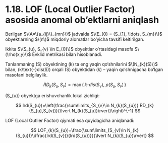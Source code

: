 # 1.18. LOF (Local Outlier Factor) asosida anomal ob’ektlarni aniqlash

Berilgan $\(A=\{a_{ij}\}_{mn}\)$ jadvalda $\(E_{0} = (S_{1}, \ldots, S_{m})\)$ obyektlarning $\(n\)$ miqdoriy alomatlar bo‘yicha tavsifi keltirilgan.

Ikkita $\(S_{u}, S_{v} \in E_{0}\)$ obyektlar o‘rtasidagi masofa $\(\rho(x,y)\)$ Evklid metrikasi bilan hisoblanadi.

Tanlanmaning \(S\) obyektining \(k\) ta eng yaqin qo‘shnilarini $\(N_{k}(S)\)$ bilan, \(k\text{-}dis(S)\) orqali \(S\) obyektidan \(k\) – yaqin qo‘shnigacha bo‘lgan masofani belgilaylik.

$$
RD_{k}(S_{u}, S_{v})=\max\{\,k\text{-}dis(S_{v}),\ \rho(S_{u},S_{v})\,\}
$$

\(S_{u}\) obyektga erishuvchanlik lokal zichligi:

$$
lrd(S_{u})=\left(\frac{\sum\limits_{S_{v}\in N_{k}(S_{u})} RD_{k}(S_{u},S_{v})}{\lvert N_{k}(S_{u})\rvert}\right)^{-1}
$$

LOF (Local Outlier Factor) qiymati esa quyidagicha aniqlanadi:

$$
LOF_{k}(S_{u})=\frac{\sum\limits_{S_{v}\in N_{k}(S_{u})}\dfrac{lrd(S_{v})}{lrd(S_{u})}}{\lvert N_{k}(S_{u})\rvert}
$$
